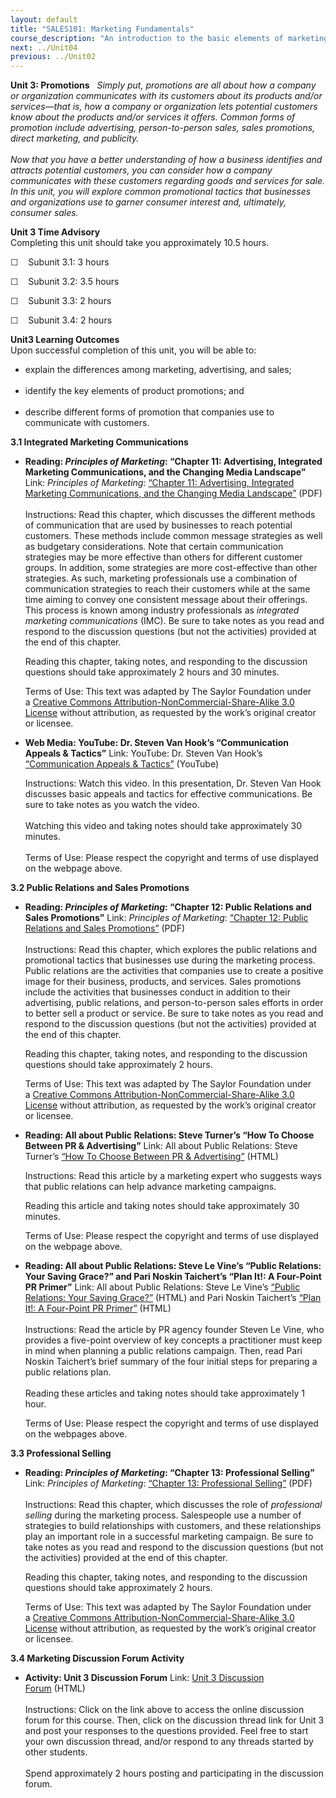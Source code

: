 ```yaml
---
layout: default
title: "SALES101: Marketing Fundamentals"
course_description: "An introduction to the basic elements of marketing for businesses and nonprofit organizations."
next: ../Unit04
previous: ../Unit02
---
```

**Unit 3: Promotions** <span id="3"></span> 
*Simply put, promotions are all about how a company or organization
communicates with its customers about its products and/or services—that
is, how a company or organization lets potential customers know about
the products and/or services it offers. Common forms of promotion
include advertising, person-to-person sales, sales promotions, direct
marketing, and publicity.*  
    
 *Now that you have a better understanding of how a business identifies
and attracts potential customers, you can consider how a company
communicates with these customers regarding goods and services for sale.
In this unit, you will explore common promotional tactics that
businesses and organizations use to garner consumer interest and,
ultimately, consumer sales.*

**Unit 3 Time Advisory**  
Completing this unit should take you approximately 10.5 hours.  
  
 ☐    Subunit 3.1: 3 hours  
  
 ☐    Subunit 3.2: 3.5 hours  
  
 ☐    Subunit 3.3: 2 hours  
  
 ☐    Subunit 3.4: 2 hours

**Unit3 Learning Outcomes**  
Upon successful completion of this unit, you will be able to:  
-   explain the differences among marketing, advertising, and sales;  
      
-   identify the key elements of product promotions; and  
      
-   describe different forms of promotion that companies use to
    communicate with customers.

**3.1 Integrated Marketing Communications** <span id="3.1"></span> 
-   **Reading: *Principles of Marketing*: “Chapter 11: Advertising,
    Integrated Marketing Communications, and the Changing Media
    Landscape”**
    Link: *Principles of Marketing*: [“Chapter 11: Advertising,
    Integrated Marketing Communications, and the Changing Media
    Landscape”](https://resources.saylor.org/archived/textbooks/Principles%20of%20Marketing.pdf) (PDF)  
        
     Instructions: Read this chapter, which discusses the different
    methods of communication that are used by businesses to reach
    potential customers. These methods include common message strategies
    as well as budgetary considerations. Note that certain communication
    strategies may be more effective than others for different customer
    groups. In addition, some strategies are more cost-effective than
    other strategies. As such, marketing professionals use a combination
    of communication strategies to reach their customers while at the
    same time aiming to convey one consistent message about their
    offerings. This process is known among industry professionals as
    *integrated marketing communications* (IMC). Be sure to take notes
    as you read and respond to the discussion questions (but not the
    activities) provided at the end of this chapter.  
      
     Reading this chapter, taking notes, and responding to the
    discussion questions should take approximately 2 hours and 30
    minutes.  
      
     Terms of Use: This text was adapted by The Saylor Foundation under
    a [Creative Commons Attribution-NonCommercial-Share-Alike 3.0
    License](http://creativecommons.org/licenses/by-nc-sa/3.0/) without
    attribution, as requested by the work’s original creator or
    licensee.

-   **Web Media: YouTube: Dr. Steven Van Hook’s “Communication Appeals &
    Tactics”**
    Link: YouTube: Dr. Steven Van Hook’s [“Communication Appeals &
    Tactics”](http://www.youtube.com/watch?v=cuGXWx0LP4A&feature=g-upl) (YouTube)  
      
     Instructions: Watch this video. In this presentation, Dr. Steven
    Van Hook discusses basic appeals and tactics for effective
    communications. Be sure to take notes as you watch the video.  
        
     Watching this video and taking notes should take approximately 30
    minutes.  
        
     Terms of Use: Please respect the copyright and terms of use
    displayed on the webpage above.

**3.2 Public Relations and Sales Promotions** <span id="3.2"></span> 
-   **Reading: *Principles of Marketing*: “Chapter 12: Public Relations
    and Sales Promotions”**
    Link: *Principles of Marketing*: [“Chapter 12: Public Relations and
    Sales
    Promotions”](https://resources.saylor.org/archived/textbooks/Principles%20of%20Marketing.pdf) (PDF)  
        
     Instructions: Read this chapter, which explores the public
    relations and promotional tactics that businesses use during the
    marketing process. Public relations are the activities that
    companies use to create a positive image for their business,
    products, and services. Sales promotions include the activities that
    businesses conduct in addition to their advertising, public
    relations, and person-to-person sales efforts in order to better
    sell a product or service. Be sure to take notes as you read and
    respond to the discussion questions (but not the activities)
    provided at the end of this chapter.  
      
     Reading this chapter, taking notes, and responding to the
    discussion questions should take approximately 2 hours.  
      
     Terms of Use: This text was adapted by The Saylor Foundation under
    a [Creative Commons Attribution-NonCommercial-Share-Alike 3.0
    License](http://creativecommons.org/licenses/by-nc-sa/3.0/) without
    attribution, as requested by the work’s original creator or
    licensee.

-   **Reading: All about Public Relations: Steve Turner’s “How To Choose
    Between PR & Advertising”**
    Link: All about Public Relations: Steve Turner’s [“How To Choose
    Between PR &
    Advertising”](http://aboutpublicrelations.net/ucturner2.htm) (HTML)  
      
     Instructions: Read this article by a marketing expert who suggests
    ways that public relations can help advance marketing campaigns.  
      
     Reading this article and taking notes should take approximately 30
    minutes.  
      
     Terms of Use: Please respect the copyright and terms of use
    displayed on the webpage above.

-   **Reading: All about Public Relations: Steve Le Vine’s “Public
    Relations: Your Saving Grace?” and Pari Noskin Taichert’s “Plan It!:
    A Four-Point PR Primer”**
    Link: All about Public Relations: Steve Le Vine’s [“Public
    Relations: Your Saving
    Grace?”](http://aboutpublicrelations.net/uclevine2.htm) (HTML) and
    Pari Noskin Taichert’s [“Plan It!: A Four-Point PR
    Primer”](http://aboutpublicrelations.net/uctaichert2a.htm) (HTML)  
        
     Instructions: Read the article by PR agency founder Steven Le Vine,
    who provides a five-point overview of key concepts a practitioner
    must keep in mind when planning a public relations campaign. Then,
    read Pari Noskin Taichert’s brief summary of the four initial steps
    for preparing a public relations plan.  
        
     Reading these articles and taking notes should take approximately 1
    hour.  
      
     Terms of Use: Please respect the copyright and terms of use
    displayed on the webpages above.

**3.3 Professional Selling** <span id="3.3"></span> 
-   **Reading: *Principles of Marketing*: “Chapter 13: Professional
    Selling”**
    Link: *Principles of Marketing*: [“Chapter 13: Professional
    Selling”](https://resources.saylor.org/archived/textbooks/Principles%20of%20Marketing.pdf) (PDF)  
        
     Instructions: Read this chapter, which discusses the role of
    *professional selling* during the marketing process. Salespeople use
    a number of strategies to build relationships with customers, and
    these relationships play an important role in a successful marketing
    campaign. Be sure to take notes as you read and respond to the
    discussion questions (but not the activities) provided at the end of
    this chapter.  
      
     Reading this chapter, taking notes, and responding to the
    discussion questions should take approximately 2 hours.  
      
     Terms of Use: This text was adapted by The Saylor Foundation under
    a [Creative Commons Attribution-NonCommercial-Share-Alike 3.0
    License](http://creativecommons.org/licenses/by-nc-sa/3.0/) without
    attribution, as requested by the work’s original creator or
    licensee.

**3.4 Marketing Discussion Forum Activity** <span id="3.4"></span> 
-   **Activity: Unit 3 Discussion Forum**
    Link: [Unit 3 Discussion
    Forum](http://forums.saylor.org/forum/professional-development/certificate-programs/sales101-marketing-fundamentals/) (HTML)  
        
     Instructions: Click on the link above to access the online
    discussion forum for this course. Then, click on the discussion
    thread link for Unit 3 and post your responses to the questions
    provided. Feel free to start your own discussion thread, and/or
    respond to any threads started by other students.  
        
     Spend approximately 2 hours posting and participating in the
    discussion forum.


